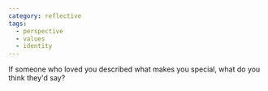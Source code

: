 ```yaml
---
category: reflective
tags:
  - perspective
  - values
  - identity
---
```


If someone who loved you described what makes you special, what do you think they'd say?
